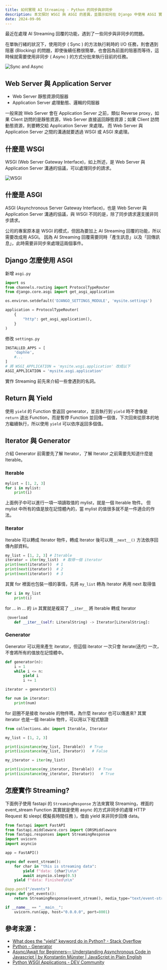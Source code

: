 ```yaml
---
title: 如何實現 AI Streaming - Python 的同步與非同步
description: 本文探討 WSGI 與 ASGI 的差異，並展示如何在 Django 中使用 ASGI 實現 AI Streaming 的非同步處理。
date: 2024-09-06
---
```


最近在處理 AI Streaming 回覆的功能，遇到了一些同步與非同步的問題。

在單執行緒的狀況下，使用同步 ( Sync ) 的方法執行耗時的 I/O 任務，則會遇到阻塞 (Blocking) 的問題，即使後續任務很簡單，也會因為前面的阻塞而等待，這時候就需要使用非同步 ( Async ) 的方式分批來執行目前的任務。

![Sync and Async](public/2024/how-to-implement-ai-streaming/sync-and-async.jpg)

## Web Server 與 Application Server

- Web Server 靜態資源伺服器
- Application Server 處理動態、邏輯的伺服器

一般來說 Web Server 會在 Application Server 之前，類似 Reverse proxy，如果 Client 訪問的是靜態資源，Web Server 直接返回靜態資源；如果 Client 訪問動態資源，則要轉交給 Application Server 來處理。
而 Web Server 與 Application Server 之間的溝通就要透過 WSGI 或 ASGI 來處理。

## 什麼是 WSGI

WSGI (Web Server Gateway Interface)，如上所述，是 Web Server 與 Application Server 溝通的協議，可以處理同步的請求。

![WSGI](public/2024/how-to-implement-ai-streaming/wsgi.jpg)

## 什麼是 ASGI

ASGI (Asynchronous Server Gateway Interface)，也是 Web Server 與 Application Server 溝通的協議，與 WSGI 不同的是，除了同步請求還支援非同步請求。

公司的專案原本是 WSGI 的模式，但因為要加上 AI Streaming 回覆的功能，所以需要改成用 ASGI。
因為 AI Streaming 回覆需要同時「產生訊息」以及「回傳訊息」，此時需要非同步來處理這兩個事件。

## Django 怎麼使用 ASGI

新增 `asgi.py`

```python
import os
from channels.routing import ProtocolTypeRouter
from django.core.asgi import get_asgi_application

os.environ.setdefault('DJANGO_SETTINGS_MODULE', 'mysite.settings')

application = ProtocolTypeRouter(
    {
        "http": get_asgi_application(),
    }
)
```

修改 `settings.py`

```python
INSTALLED_APPS = [
    'daphne',
	#...
]
# 將 WSGI_APPLICATION = 'mysite.wsgi.application' 改成以下
ASGI_APPLICATION = 'mysite.asgi.application'
```

實作 Streaming 前先來介紹一些會遇到的名詞。

## Return 與 Yield

使用 `yield` 的 Function 會返回 generator，並且執行到 `yield` 時不會像是 `return` 退出 Function，而是暫停 Function 並回傳一個值，下次回來從原本的地方繼續執行，所以使用 `yield` 可以依序返回多個值。

## Iterator 與 Generator

介紹 Generator 前需要先了解 Iterator，了解 Iterator 之前需要先知道什麼是 Iterable。

### Iterable

```python
mylist = [1, 2, 3]
for i in mylist:
    print(i)
```

上面例子中可以進行一項一項讀取值的 mylist，就是一個 Iterable 物件。
但 mylist 中所有的值是放在記憶體內的，當 mylist 的值很多就不是一件適合的作法。

### Iterator

Iterable 可以轉成 Iterator 物件，轉成 Iterator 後可以用`__next__()` 方法依序回傳內部資料。

```python
my_list = [1, 2, 3] # Iterable
iterator = iter(my_list)  # 取得一個 iterator
print(next(iterator))  # 1
print(next(iterator))  # 2
print(next(iterator))  # 3
```

其實 for 裡面也包裝一樣的事情，先將 `my_list` 轉為 Iterator 再用 next 取得值

```python
for i in my_list
	print(i)
```

for ... in ... 的 `in` 其實就是複寫了 `__iter__` 將 Iterable 轉成 Iterator

```python
 @overload
    def __iter__(self: LiteralString) -> Iterator[LiteralString]:
```

### Generator

Generator 可以用來產生 iterator，但這個 iterator 一次只會 iterate(迭代) 一次，不會將所有的值放在記憶體中。

```python
def generator(n):
    i = 1
    while i <= n:
        yield i
        i += 1

iterator = generator(5)

for num in iterator:
    print(num)
```

for 迴圈不是接收 iterable 的物件嗎，為什麼 iterator 也可以傳進來?
其實 iterator 也是一個 iterable 物件，可以用以下程式驗證

```python
from collections.abc import Iterable, Iterator

my_list = [1, 2, 3]

print(isinstance(my_list, Iterable))  # True
print(isinstance(my_list, Iterator))   # False

my_iterator = iter(my_list)

print(isinstance(my_iterator, Iterable))  # True
print(isinstance(my_iterator, Iterator))   # True
```

## 怎麼實作 Streaming?

下面例子使用 fastapi 的 `StreamingResponse` 方法來實現 Streaming，裡面的 event_stream Function 其實就是使用 async 的方式非同步的處理 HTTP Request 和 sleep( 模擬長時間任務 )，借由 yield 來非同步回傳 data。

```python
from fastapi import FastAPI
from fastapi.middleware.cors import CORSMiddleware
from fastapi.responses import StreamingResponse
import uvicorn
import asyncio

app = FastAPI()

async def event_stream():
    for char in "this is streaming data":
        yield f"data: {char}\n\n"
        await asyncio.sleep(0.5)
    yield f"data: Finished\n\n"

@app.post("/events")
async def get_events():
    return StreamingResponse(event_stream(), media_type="text/event-stream")

if __name__ == "__main__":
    uvicorn.run(app, host="0.0.0.0", port=8001)

```

## 參考來源：

- [What does the "yield" keyword do in Python? - Stack Overflow](https://stackoverflow.com/questions/231767/what-does-the-yield-keyword-do-in-python)
- [Python - Generator](https://docs.python.org/3/glossary.html#term-generator)
- [Async/Await for Beginners— Understanding Asynchronous Code in Javascript | by Konstantin Münster | JavaScript in Plain English](https://javascript.plainenglish.io/async-await-for-beginners-understanding-asynchronous-code-in-javascript-748b57ae94e2)
- [Python WSGI Applications - DEV Community](https://dev.to/afrazkhan/python-wsgi-applications-1kjb)
